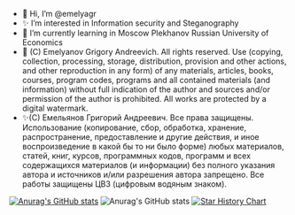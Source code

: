 - 👋 Hi, I’m @emelyagr
- ✨ I’m interested in Information security and Steganography
- 🌱 I’m currently learning in Moscow Plekhanov Russian University of Economics
- 👀 (C) Emelyanov Grigory Andreevich. All rights reserved. Use (copying, collection, processing, storage, distribution, provision and other actions, and other reproduction in any form) of any materials, articles, books, courses, program codes, programs and all contained materials (and information) without full indication of the author and sources and/or permission of the author is prohibited. All works are protected by a digital watermark.
- ✨(С) Емельянов Григорий Андреевич. Все права защищены. Использование (копирование, сбор, обработка, хранение, распространение, предоставление и другие действия, и иное воспроизведение в какой бы то ни было форме) любых материалов, статей, книг, курсов, программных кодов, программ и всех содержащихся материалов (и информации) без полного указания автора и источников и/или разрешения автора запрещено. Все работы защищены ЦВЗ (цифровым водяным знаком).
<!---
emelyagr/emelyagr is a ✨ special ✨ repository because its `README.md` (this file) appears on your GitHub profile.
You can click the Preview link to take a look at your changes.
--->
[![Anurag's GitHub stats](https://github-readme-stats.vercel.app/api?username=emelyagr&theme=tokyonight&show_icons=true)](https://github.com/anuraghazra/github-readme-stats)
![Anurag's GitHub stats](https://github-readme-stats.vercel.app/api?username=emelyagr&show_icons=true)
[![Star History Chart](https://api.star-history.com/svg?repos=emelyagr/emelyagr&type=Date)](https://star-history.com/#emelyagr/emelyagr&Date)
